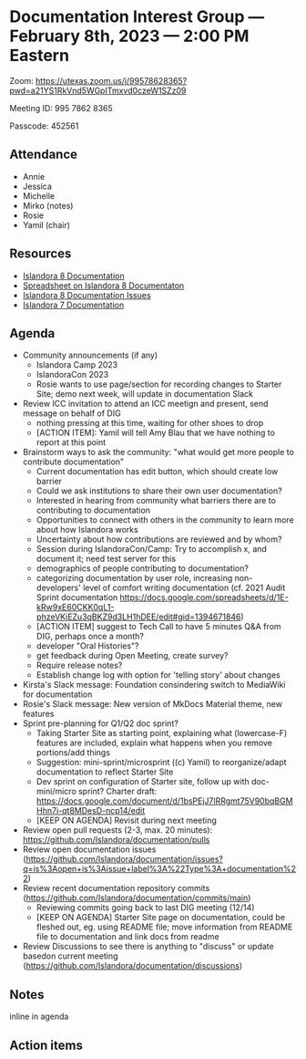 # Documentation Interest Group — February 8th, 2023 — 2:00 PM Eastern

Zoom: https://utexas.zoom.us/j/99578628365?pwd=a21YS1RkVnd5WGpITmxvd0czeW1SZz09

Meeting ID: 995 7862 8365

Passcode: 452561

## Attendance

* Annie
* Jessica
* Michelle
* Mirko (notes)
* Rosie
* Yamil (chair)

## Resources
* [Islandora 8 Documentation](https://islandora.github.io/documentation/)
* [Spreadsheet on Islandora 8 Documentaton](https://docs.google.com/spreadsheets/d/1E-kRw9xE60CKK0qL1-phzeVKjEZu3qBKZ9d3LH1hDEE/edit?usp=sharing)
* [Islandora 8 Documentation Issues](https://github.com/Islandora/documentation/issues?q=is%3Aopen+is%3Aissue+label%3A%22Type%3A+documentation%22)
* [Islandora 7 Documentation](https://wiki.lyrasis.org/display/ISLANDORA/Start)

## Agenda
- Community announcements (if any)
   - Islandora Camp 2023
   - IslandoraCon 2023 
   - Rosie wants to use page/section for recording changes to Starter Site; demo next week, will update in documentation Slack
- Review ICC invitation to attend an ICC meetign and present, send message on behalf of DIG
   - nothing pressing at this time, waiting for other shoes to drop
   - [ACTION ITEM]: Yamil will tell Amy Blau that we have nothing to report at this point
- Brainstorm ways to ask the community: "what would get more people to contribute documentation"
   - Current documentation has edit button, which should create low barrier
   - Could we ask institutions to share their own user documentation?
   - Interested in hearing from community what barriers there are to contributing to documentation
   - Opportunities to connect with others in the community to learn more about how Islandora works
   - Uncertainty about how contributions are reviewed and by whom?
   - Session during IslandoraCon/Camp: Try to accomplish x, and document it; need test server for this
   - demographics of people contributing to documentation? 
   - categorizing documentation by user role, increasing non-developers' level of comfort writing documentation (cf. 2021 Audit Sprint documentation https://docs.google.com/spreadsheets/d/1E-kRw9xE60CKK0qL1-phzeVKjEZu3qBKZ9d3LH1hDEE/edit#gid=1394671846)
   - [ACTION ITEM] suggest to Tech Call to have 5 minutes Q&A from DIG, perhaps once a month?
   - developer "Oral Histories"?
   - get feedback during Open Meeting, create survey?
   - Require release notes?
   - Establish change log with option for 'telling story' about changes
- Kirsta's Slack message: Foundation consindering switch to MediaWiki for documentation
- Rosie's Slack message: New version of MkDocs Material theme, new features
- Sprint pre-planning for Q1/Q2 doc sprint?
    - Taking Starter Site as starting point, explaining what (lowercase-F) features are included, explain what happens when you remove portions/add things
    - Suggestion: mini-sprint/microsprint ((c) Yamil) to reorganize/adapt documentation to reflect Starter Site
    - Dev sprint on configuration of Starter site, follow up with doc-mini/micro sprint? Charter draft: https://docs.google.com/document/d/1bsPEjJ7lRRgmt75V90bqBGMHhn7i-qt8MDesD-ncp14/edit
    - [KEEP ON AGENDA] Revisit during next meeting
- Review open pull requests (2-3, max. 20 minutes): https://github.com/Islandora/documentation/pulls
- Review open documentation issues (https://github.com/Islandora/documentation/issues?q=is%3Aopen+is%3Aissue+label%3A%22Type%3A+documentation%22)
- Review recent documentation repository commits (https://github.com/Islandora/documentation/commits/main)
    - Reviewing commits going back to last DIG meeting (12/14)
    - [KEEP ON AGENDA] Starter Site page on documentation, could be fleshed out, eg. using README file; move information from README file to documentation and link docs from readme
- Review Discussions to see there is anything to "discuss" or update basedon current meeting (https://github.com/Islandora/documentation/discussions)

## Notes
inline in agenda

## Action items

